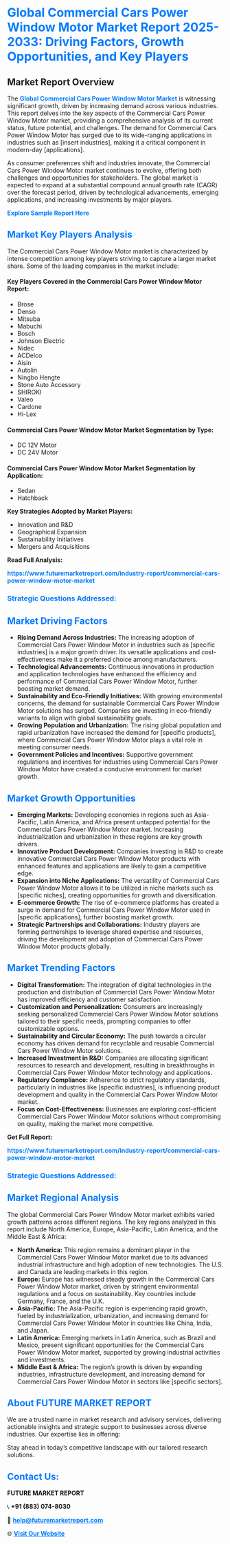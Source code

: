 <h1 style="color: #007BFF;">Global Commercial Cars Power Window Motor Market Report 2025-2033: Driving Factors, Growth Opportunities, and Key Players</h1>

<section id="overview">
<h2>Market Report Overview</h2>
<p>The <a href="https://www.futuremarketreport.com/industry-report/commercial-cars-power-window-motor-market" style="color: #007BFF; text-decoration: none;"><strong>Global Commercial Cars Power Window Motor Market</strong></a> is witnessing significant growth, driven by increasing demand across various industries. This report delves into the key aspects of the Commercial Cars Power Window Motor market, providing a comprehensive analysis of its current status, future potential, and challenges. The demand for Commercial Cars Power Window Motor has surged due to its wide-ranging applications in industries such as [insert industries], making it a critical component in modern-day [applications].</p>
<p>As consumer preferences shift and industries innovate, the Commercial Cars Power Window Motor market continues to evolve, offering both challenges and opportunities for stakeholders. The global market is expected to expand at a substantial compound annual growth rate (CAGR) over the forecast period, driven by technological advancements, emerging applications, and increasing investments by major players.</p>
</section>

<section id="overview">
<p><a href="https://www.futuremarketreport.com/request-sample/reportId=36309" style="color: #007BFF; text-decoration: none;"><strong>Explore Sample Report Here</strong></a></p>
</section>

<section id="key-players">
<h2 style="color: #007BFF;">Market Key Players Analysis</h2>
<p>The Commercial Cars Power Window Motor market is characterized by intense competition among key players striving to capture a larger market share. Some of the leading companies in the market include:</p>
<h4>Key Players Covered in the Commercial Cars Power Window Motor Report:</h4>
<ul><li>Brose</li><li>Denso</li><li>Mitsuba</li><li>Mabuchi</li><li>Bosch</li><li>Johnson Electric</li><li>Nidec</li><li>ACDelco</li><li>Aisin</li><li>Autolin</li><li>Ningbo Hengte</li><li>Stone Auto Accessory</li><li>SHIROKI</li><li>Valeo</li><li>Cardone</li><li>Hi-Lex</li></ul>
<h4>Commercial Cars Power Window Motor Market Segmentation by Type:</h4>
<ul><li>DC 12V Motor</li><li>DC 24V Motor</li></ul>

<h4>Commercial Cars Power Window Motor Market Segmentation by Application:</h4>
<ul><li>Sedan</li><li>Hatchback</li></ul>
<p><strong>Key Strategies Adopted by Market Players:</strong></p>
<ul>
<li>Innovation and R&D</li>
<li>Geographical Expansion</li>
<li>Sustainability Initiatives</li>
<li>Mergers and Acquisitions</li>
</ul>
</section>

<section>
<p><strong>Read Full Analysis: </strong></p><a href="https://www.futuremarketreport.com/industry-report/commercial-cars-power-window-motor-market" style="color: #007BFF; text-decoration: none;"><strong>https://www.futuremarketreport.com/industry-report/commercial-cars-power-window-motor-market</strong></a>
<h3 style="color: #007BFF;">Strategic Questions Addressed:</h3>
</section>

<section id="driving-factors">
<h2 style="color: #007BFF;">Market Driving Factors</h2>
<ul>
<li><strong>Rising Demand Across Industries:</strong> The increasing adoption of Commercial Cars Power Window Motor in industries such as [specific industries] is a major growth driver. Its versatile applications and cost-effectiveness make it a preferred choice among manufacturers.</li>
<li><strong>Technological Advancements:</strong> Continuous innovations in production and application technologies have enhanced the efficiency and performance of Commercial Cars Power Window Motor, further boosting market demand.</li>
<li><strong>Sustainability and Eco-Friendly Initiatives:</strong> With growing environmental concerns, the demand for sustainable Commercial Cars Power Window Motor solutions has surged. Companies are investing in eco-friendly variants to align with global sustainability goals.</li>
<li><strong>Growing Population and Urbanization:</strong> The rising global population and rapid urbanization have increased the demand for [specific products], where Commercial Cars Power Window Motor plays a vital role in meeting consumer needs.</li>
<li><strong>Government Policies and Incentives:</strong> Supportive government regulations and incentives for industries using Commercial Cars Power Window Motor have created a conducive environment for market growth.</li>
</ul>
</section>

<section id="growth-opportunities">
<h2 style="color: #007BFF;">Market Growth Opportunities</h2>
<ul>
<li><strong>Emerging Markets:</strong> Developing economies in regions such as Asia-Pacific, Latin America, and Africa present untapped potential for the Commercial Cars Power Window Motor market. Increasing industrialization and urbanization in these regions are key growth drivers.</li>
<li><strong>Innovative Product Development:</strong> Companies investing in R&D to create innovative Commercial Cars Power Window Motor products with enhanced features and applications are likely to gain a competitive edge.</li>
<li><strong>Expansion into Niche Applications:</strong> The versatility of Commercial Cars Power Window Motor allows it to be utilized in niche markets such as [specific niches], creating opportunities for growth and diversification.</li>
<li><strong>E-commerce Growth:</strong> The rise of e-commerce platforms has created a surge in demand for Commercial Cars Power Window Motor used in [specific applications], further boosting market growth.</li>
<li><strong>Strategic Partnerships and Collaborations:</strong> Industry players are forming partnerships to leverage shared expertise and resources, driving the development and adoption of Commercial Cars Power Window Motor products globally.</li>
</ul>
</section>

<section id="trending-factors">
<h2 style="color: #007BFF;">Market Trending Factors</h2>
<ul>
<li><strong>Digital Transformation:</strong> The integration of digital technologies in the production and distribution of Commercial Cars Power Window Motor has improved efficiency and customer satisfaction.</li>
<li><strong>Customization and Personalization:</strong> Consumers are increasingly seeking personalized Commercial Cars Power Window Motor solutions tailored to their specific needs, prompting companies to offer customizable options.</li>
<li><strong>Sustainability and Circular Economy:</strong> The push towards a circular economy has driven demand for recyclable and reusable Commercial Cars Power Window Motor solutions.</li>
<li><strong>Increased Investment in R&D:</strong> Companies are allocating significant resources to research and development, resulting in breakthroughs in Commercial Cars Power Window Motor technology and applications.</li>
<li><strong>Regulatory Compliance:</strong> Adherence to strict regulatory standards, particularly in industries like [specific industries], is influencing product development and quality in the Commercial Cars Power Window Motor market.</li>
<li><strong>Focus on Cost-Effectiveness:</strong> Businesses are exploring cost-efficient Commercial Cars Power Window Motor solutions without compromising on quality, making the market more competitive.</li>
</ul>
</section>

<section>
<p><strong>Get Full Report: </strong></p><a href="https://www.futuremarketreport.com/industry-report/commercial-cars-power-window-motor-market" style="color: #007BFF; text-decoration: none;"><strong>https://www.futuremarketreport.com/industry-report/commercial-cars-power-window-motor-market</strong></a>
<h3 style="color: #007BFF;">Strategic Questions Addressed:</h3>
</section>


<section id="regional-analysis">
<h2 style="color: #007BFF;">Market Regional Analysis</h2>
<p>The global Commercial Cars Power Window Motor market exhibits varied growth patterns across different regions. The key regions analyzed in this report include North America, Europe, Asia-Pacific, Latin America, and the Middle East & Africa:</p>
<ul>
<li><strong>North America:</strong> This region remains a dominant player in the Commercial Cars Power Window Motor market due to its advanced industrial infrastructure and high adoption of new technologies. The U.S. and Canada are leading markets in this region.</li>
<li><strong>Europe:</strong> Europe has witnessed steady growth in the Commercial Cars Power Window Motor market, driven by stringent environmental regulations and a focus on sustainability. Key countries include Germany, France, and the U.K.</li>
<li><strong>Asia-Pacific:</strong> The Asia-Pacific region is experiencing rapid growth, fueled by industrialization, urbanization, and increasing demand for Commercial Cars Power Window Motor in countries like China, India, and Japan.</li>
<li><strong>Latin America:</strong> Emerging markets in Latin America, such as Brazil and Mexico, present significant opportunities for the Commercial Cars Power Window Motor market, supported by growing industrial activities and investments.</li>
<li><strong>Middle East & Africa:</strong> The region’s growth is driven by expanding industries, infrastructure development, and increasing demand for Commercial Cars Power Window Motor in sectors like [specific sectors].</li>
</ul>
</section>

<footer>
<h2 style="color: #007BFF;">About FUTURE MARKET REPORT</h2>
<p>We are a trusted name in market research and advisory services, delivering actionable insights and strategic support to businesses across diverse industries. Our expertise lies in offering:</p>

<p>Stay ahead in today’s competitive landscape with our tailored research solutions.</p>

<h2 style="color: #007BFF;">Contact Us:</h2>
<p><strong>FUTURE MARKET REPORT</strong></p>
<p>📞 <strong>+91 (883) 074-8030</strong></p>
<p>📧 <strong><a href="mailto:help@futuremarketreport.com" style="color: #007BFF;">help@futuremarketreport.com</a></strong></p>
<p>🌐 <strong><a href="https://www.futuremarketreport.com/" style="color: #007BFF;">Visit Our Website</a></strong></p>
</footer>